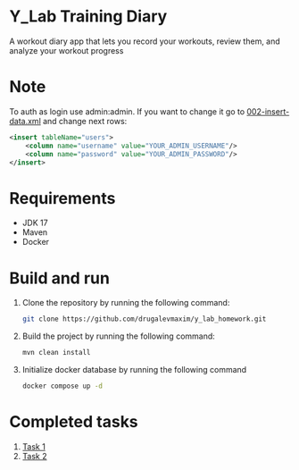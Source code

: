 # Y_Lab Training Diary

A workout diary app that lets you record your workouts, review them, and analyze your workout progress

# Note 

To auth as login use admin:admin. If you want to change it go to [002-insert-data.xml](src/main/resources/database/002-insert-data.xml) and change next rows:
```xml
<insert tableName="users">
    <column name="username" value="YOUR_ADMIN_USERNAME"/>
    <column name="password" value="YOUR_ADMIN_PASSWORD"/>
</insert>
```

# Requirements

- JDK 17
- Maven
- Docker

# Build and run

1. Clone the repository by running the following command:
    ```bash
    git clone https://github.com/drugalevmaxim/y_lab_homework.git
    ```
2. Build the project by running the following command:
    ```bash
   mvn clean install
   ```
3. Initialize docker database by running the following command
   ```bash
   docker compose up -d
   ```
   
# Completed tasks

1. [Task 1](../../pull/1/)
2. [Task 2](../../pull/2/)
